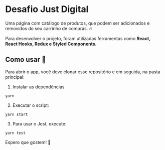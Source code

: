 # Desafio Just Digital

Uma página com catálogo de produtos, que podem ser adicionados e removidos do seu carrinho de compras. :fire:

Para desenvolver o projeto, foram utilizadas ferramentas como **React, React Hooks, Redux e Styled Components.**

## Como usar :punch:

Para abrir o app, você deve clonar esse repositório e em seguida, na pasta principal:

1. Instalar as dependências

```
yarn
```

2. Executar o script:

```
yarn start
```

3. Para usar o Jest, execute:

```
yarn test
```

Espero que gostem! :100:
